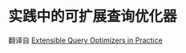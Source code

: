 # 实践中的可扩展查询优化器

翻译自 [Extensible Query Optimizers in Practice](https://www.microsoft.com/en-us/research/publication/extensible-query-optimizers-in-practice/)